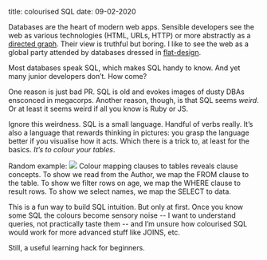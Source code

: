 title: colourised SQL
date: 09-02-2020

Databases are the heart of modern web apps. Sensible developers see the web as various technologies (HTML, URLs, HTTP) or more abstractly as a [directed graph](https://computersciencewiki.org/index.php/The_web_as_a_directed_graph). Their view is truthful but boring. I like to see the web as a global party attended by databases dressed in [flat-design](https://en.wikipedia.org/wiki/Flat_design).

Most databases speak SQL, which makes SQL handy to know. And yet many junior developers don’t. How come?

One reason is just bad PR. SQL is old and evokes images of dusty DBAs ensconced in megacorps. Another reason, though, is that SQL seems *weird*. Or at least it seems weird if all you know is Ruby or JS.

Ignore this weirdness. SQL is a small language. Handful of verbs really. It’s also a language that rewards thinking in pictures: you grasp the language better if you visualise how it acts. Which there is a trick to, at least for the basics. *It’s to colour your tables*.

Random example:
<img src="../assets/authors.png">
Colour mapping clauses to tables reveals clause concepts. To show we read from the Author, we map the FROM clause to the table. To show we filter rows on age, we map the WHERE clause to result rows. To show we select names, we map the SELECT to data.

This is a fun way to build SQL intuition. But only at first. Once you know some SQL the colours become sensory noise -- I want to understand queries, not practically taste them -- and I’m unsure how colourised SQL would work for more advanced stuff like JOINS, etc.

Still, a useful learning hack for beginners.
